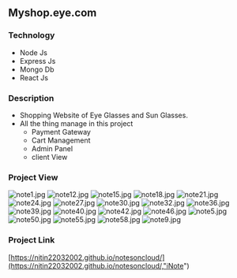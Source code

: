 ## Myshop.eye.com

### Technology
  * Node Js
  * Express Js
  * Mongo Db
  * React Js

### Description
  * Shopping Website of Eye Glasses and Sun Glasses.
  * All the thing manage in this project 
      * Payment Gateway
      * Cart Management
      * Admin Panel
      * client View

### Project View
  
 ![note1.jpg](https://nitin22032002.github.io/projectiages/note1.jpg)
![note12.jpg](https://nitin22032002.github.io/projectiages/note12.jpg)
![note15.jpg](https://nitin22032002.github.io/projectiages/note15.jpg)
![note18.jpg](https://nitin22032002.github.io/projectiages/note18.jpg)
![note21.jpg](https://nitin22032002.github.io/projectiages/note21.jpg)
![note24.jpg](https://nitin22032002.github.io/projectiages/note24.jpg)
![note27.jpg](https://nitin22032002.github.io/projectiages/note27.jpg)
![note30.jpg](https://nitin22032002.github.io/projectiages/note30.jpg)
![note32.jpg](https://nitin22032002.github.io/projectiages/note32.jpg)
![note36.jpg](https://nitin22032002.github.io/projectiages/note36.jpg)
![note39.jpg](https://nitin22032002.github.io/projectiages/note39.jpg)
![note40.jpg](https://nitin22032002.github.io/projectiages/note40.jpg)
![note42.jpg](https://nitin22032002.github.io/projectiages/note42.jpg)
![note46.jpg](https://nitin22032002.github.io/projectiages/note46.jpg)
![note5.jpg](https://nitin22032002.github.io/projectiages/note5.jpg)
![note50.jpg](https://nitin22032002.github.io/projectiages/note50.jpg)
![note55.jpg](https://nitin22032002.github.io/projectiages/note55.jpg)
![note58.jpg](https://nitin22032002.github.io/projectiages/note58.jpg)
![note9.jpg](https://nitin22032002.github.io/projectiages/note9.jpg)
  
### Project Link

  [https://nitin22032002.github.io/notesoncloud/](https://nitin22032002.github.io/notesoncloud/,"iNote")
